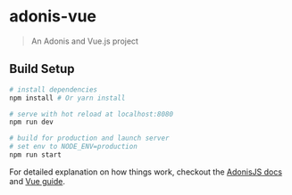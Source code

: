 # adonis-vue

> An Adonis and Vue.js project

## Build Setup

``` bash
# install dependencies
npm install # Or yarn install

# serve with hot reload at localhost:8080
npm run dev

# build for production and launch server
# set env to NODE_ENV=production
npm run start
```

For detailed explanation on how things work, checkout the [AdonisJS docs](http://adonisjs.com/docs/) and [Vue guide](http://vuejs.org/guide/).
